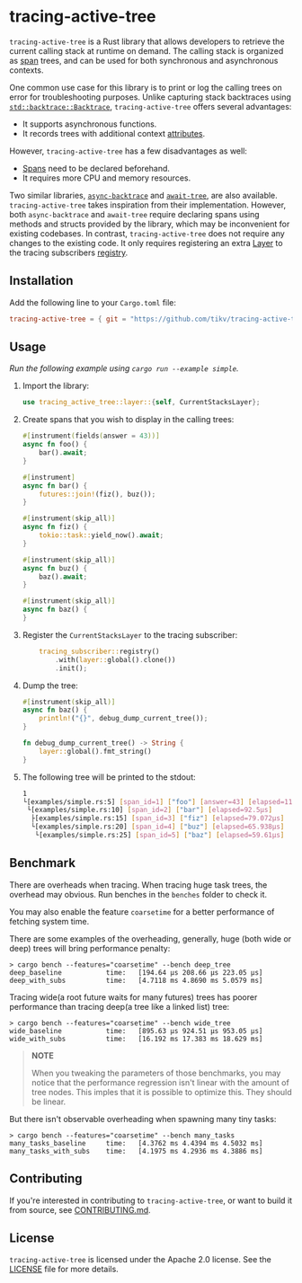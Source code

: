 # tracing-active-tree

`tracing-active-tree` is a Rust library that allows developers to retrieve the current calling stack at runtime on demand. The calling stack is organized as [span](https://docs.rs/tracing/latest/tracing/span/index.html) trees, and can be used for both synchronous and asynchronous contexts.

One common use case for this library is to print or log the calling trees on error for troubleshooting purposes. Unlike capturing stack backtraces using [`std::backtrace::Backtrace`](https://doc.rust-lang.org/std/backtrace/struct.Backtrace.html), `tracing-active-tree` offers several advantages:

- It supports asynchronous functions.
- It records trees with additional context [attributes](https://docs.rs/tracing/latest/tracing/#configuring-attributes).

However, `tracing-active-tree` has a few disadvantages as well:

- [Spans](https://docs.rs/tracing/latest/tracing/span/index.html) need to be declared beforehand.
- It requires more CPU and memory resources.

Two similar libraries, [`async-backtrace`](https://github.com/tokio-rs/async-backtrace) and [`await-tree`](https://github.com/risingwavelabs/await-tree/), are also available. `tracing-active-tree` takes inspiration from their implementation. However, both `async-backtrace` and `await-tree` require declaring spans using methods and structs provided by the library, which may be inconvenient for existing codebases. In contrast, `tracing-active-tree` does not require any changes to the existing code. It only requires registering an extra [Layer](https://docs.rs/tracing-subscriber/latest/tracing_subscriber/layer/trait.Layer.html) to the tracing subscribers [registry](https://docs.rs/tracing-subscriber/latest/tracing_subscriber/registry/index.html).

## Installation

Add the following line to your `Cargo.toml` file:

```toml
tracing-active-tree = { git = "https://github.com/tikv/tracing-active-tree.git", branch = "master" }
```

## Usage

*Run the following example using `cargo run --example simple`.*

1. Import the library:

    ```rust
    use tracing_active_tree::layer::{self, CurrentStacksLayer};
    ```

1. Create spans that you wish to display in the calling trees:

    ```rust
    #[instrument(fields(answer = 43))]
    async fn foo() {
        bar().await;
    }

    #[instrument]
    async fn bar() {
        futures::join!(fiz(), buz());
    }

    #[instrument(skip_all)]
    async fn fiz() {
        tokio::task::yield_now().await;
    }

    #[instrument(skip_all)]
    async fn buz() {
        baz().await;
    }

    #[instrument(skip_all)]
    async fn baz() {
    }
    ```

1. Register the `CurrentStacksLayer` to the tracing subscriber:

    ```rust
        tracing_subscriber::registry()
            .with(layer::global().clone())
            .init();
    ```

1. Dump the tree:

    ```rust
    #[instrument(skip_all)]
    async fn baz() {
        println!("{}", debug_dump_current_tree());
    }

    fn debug_dump_current_tree() -> String {
        layer::global().fmt_string()
    }
    ```

1. The following tree will be printed to the stdout:

    ```sh
    1
    └[examples/simple.rs:5] [span_id=1] ["foo"] [answer=43] [elapsed=114.659µs]
     └[examples/simple.rs:10] [span_id=2] ["bar"] [elapsed=92.5µs]
      ├[examples/simple.rs:15] [span_id=3] ["fiz"] [elapsed=79.072µs]
      └[examples/simple.rs:20] [span_id=4] ["buz"] [elapsed=65.938µs]
       └[examples/simple.rs:25] [span_id=5] ["baz"] [elapsed=59.61µs]
    ```

## Benchmark

There are overheads when tracing. When tracing huge task trees, the overhead may obvious. Run benches in the `benches` folder to check it.

You may also enable the feature `coarsetime` for a better performance of fetching system time.

There are some examples of the overheading, generally, huge (both wide or deep) trees will bring performance penalty:

```console
> cargo bench --features="coarsetime" --bench deep_tree
deep_baseline           time:   [194.64 µs 208.66 µs 223.05 µs]
deep_with_subs          time:   [4.7118 ms 4.8690 ms 5.0579 ms]
```

Tracing wide(a root future waits for many futures) trees has poorer performance than tracing deep(a tree like a linked list) tree:

```console
> cargo bench --features="coarsetime" --bench wide_tree
wide_baseline           time:   [895.63 µs 924.51 µs 953.05 µs]
wide_with_subs          time:   [16.192 ms 17.383 ms 18.629 ms]
```

> **NOTE**
> 
> When you tweaking the parameters of those benchmarks, you may notice that the performance regression isn't linear with the amount of tree nodes. This imples that it is possible to optimize this. They should be linear.

But there isn't observable overheading when spawning many tiny tasks: 

```console
> cargo bench --features="coarsetime" --bench many_tasks
many_tasks_baseline     time:   [4.3762 ms 4.4394 ms 4.5032 ms]
many_tasks_with_subs    time:   [4.1975 ms 4.2936 ms 4.3886 ms]
```

## Contributing

If you're interested in contributing to `tracing-active-tree`, or want to build it from source, see [CONTRIBUTING.md](./CONTRIBUTING.md).

## License

`tracing-active-tree` is licensed under the Apache 2.0 license. See the [LICENSE](./LICENSE) file for more details.
